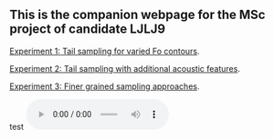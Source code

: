 <!-- home page -->

## This is the companion webpage for the MSc project of candidate **LJLJ9** 


[Experiment 1: Tail sampling for varied Fo contours](https://ljlj9.github.io/mscproject/experiment_1.html).
<br>

[Experiment 2: Tail sampling with additional acoustic features](https://ljlj9.github.io/mscproject/experiment_2.html).
<br>

[Experiment 3: Finer grained sampling approaches](https://ljlj9.github.io/mscproject/experiment_3.html).


test
<audio controls = "controls" style="width: 250px;">
<source src="Experiment3/tvae_afp_web_samples/Example19/mean/sample_1.wav" type="audio/wav">
<source src="Experiment3/tvae_afp_web_samples/Example19/mean/sample_1.wav" type="audio/mp3">
<source src="Experiment3/tvae_afp_web_samples/Example19/mean/sample_1.wav" type="audio/ogg">
</audio>